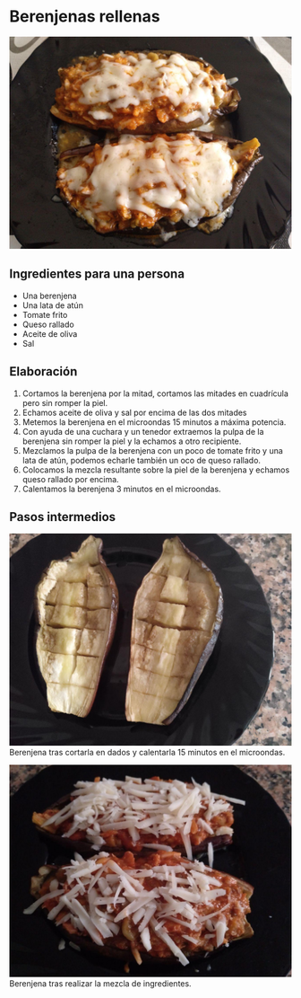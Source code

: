 # Berenjenas rellenas

![](../images/berenjenas-rellenas-full.jpg)

## Ingredientes para una persona

* Una berenjena
* Una lata de atún
* Tomate frito
* Queso rallado
* Aceite de oliva
* Sal

## Elaboración

1. Cortamos la berenjena por la mitad, cortamos las mitades en cuadrícula pero sin romper la piel.
1. Echamos aceite de oliva y sal por encima de las dos mitades
1. Metemos la berenjena en el microondas 15 minutos a máxima potencia. 
1. Con ayuda de una cuchara y un tenedor extraemos la pulpa de la berenjena sin romper la piel y la echamos a otro recipiente.
1. Mezclamos la pulpa de la berenjena con un poco de tomate frito y una lata de atún, podemos echarle también un oco de queso rallado.
1. Colocamos la mezcla resultante sobre la piel de la berenjena y echamos queso rallado por encima.
1. Calentamos la berenjena 3 minutos en el microondas.

## Pasos intermedios

![](../images/berenjenas-rellenas-step_01.jpg)
Berenjena tras cortarla en dados y calentarla 15 minutos en el microondas.

![](../images/berenjenas-rellenas-step_02.jpg)
Berenjena tras realizar la mezcla de ingredientes.